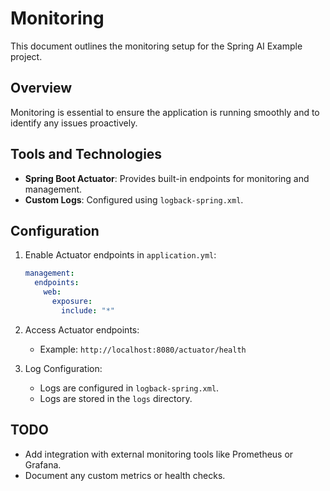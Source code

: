 # Monitoring

This document outlines the monitoring setup for the Spring AI Example project.

## Overview

Monitoring is essential to ensure the application is running smoothly and to identify any issues proactively.

## Tools and Technologies

- **Spring Boot Actuator**: Provides built-in endpoints for monitoring and management.
- **Custom Logs**: Configured using `logback-spring.xml`.

## Configuration

1. Enable Actuator endpoints in `application.yml`:
   ```yaml
   management:
     endpoints:
       web:
         exposure:
           include: "*"
   ```

2. Access Actuator endpoints:
   - Example: `http://localhost:8080/actuator/health`

3. Log Configuration:
   - Logs are configured in `logback-spring.xml`.
   - Logs are stored in the `logs` directory.

## TODO

- Add integration with external monitoring tools like Prometheus or Grafana.
- Document any custom metrics or health checks.
